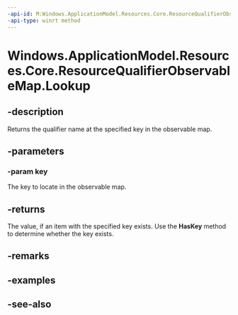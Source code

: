 ```yaml
---
-api-id: M:Windows.ApplicationModel.Resources.Core.ResourceQualifierObservableMap.Lookup(System.String)
-api-type: winrt method
---
```


<!-- Method syntax
public string Lookup(System.String key)
-->

# Windows.ApplicationModel.Resources.Core.ResourceQualifierObservableMap.Lookup

## -description
Returns the qualifier name at the specified key in the observable map.

## -parameters
### -param key
The key to locate in the observable map.

## -returns
The value, if an item with the specified key exists. Use the **HasKey** method to determine whether the key exists.

## -remarks

## -examples

## -see-also
